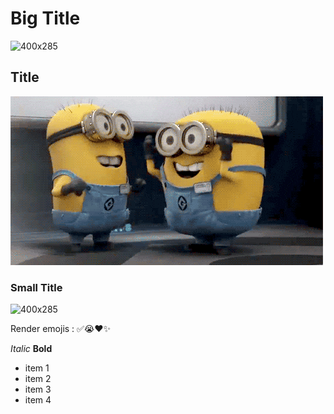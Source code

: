 # Big Title
![400x285](./resources/cat.png)

## Title
![500x270](./resources/minion.png)

### Small Title
![400x285](./resources/cat.png)

Render emojis : ✅😭❤️✨


*Italic* **Bold**

- item 1
- item 2
- item 3
- item 4